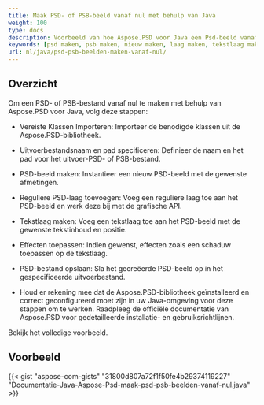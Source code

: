 ```yaml
---
title: Maak PSD- of PSB-beeld vanaf nul met behulp van Java
weight: 100
type: docs
description: Voorbeeld van hoe Aspose.PSD voor Java een Psd-beeld vanaf nul kan maken
keywords: [psd maken, psb maken, nieuw maken, laag maken, tekstlaag maken, psd api, java, codevoorbeeld]
url: nl/java/psd-psb-beelden-maken-vanaf-nul/
---
```


## **Overzicht**
Om een PSD- of PSB-bestand vanaf nul te maken met behulp van Aspose.PSD voor Java, volg deze stappen:

- Vereiste Klassen Importeren: Importeer de benodigde klassen uit de Aspose.PSD-bibliotheek.

- Uitvoerbestandsnaam en pad specificeren: Definieer de naam en het pad voor het uitvoer-PSD- of PSB-bestand.

- PSD-beeld maken: Instantieer een nieuw PSD-beeld met de gewenste afmetingen.

- Reguliere PSD-laag toevoegen: Voeg een reguliere laag toe aan het PSD-beeld en werk deze bij met de grafische API.

- Tekstlaag maken: Voeg een tekstlaag toe aan het PSD-beeld met de gewenste tekstinhoud en positie.

- Effecten toepassen: Indien gewenst, effecten zoals een schaduw toepassen op de tekstlaag.

- PSD-bestand opslaan: Sla het gecreëerde PSD-beeld op in het gespecificeerde uitvoerbestand.

- Houd er rekening mee dat de Aspose.PSD-bibliotheek geïnstalleerd en correct geconfigureerd moet zijn in uw Java-omgeving voor deze stappen om te werken. Raadpleeg de officiële documentatie van Aspose.PSD voor gedetailleerde installatie- en gebruiksrichtlijnen.

Bekijk het volledige voorbeeld.

## **Voorbeeld**
{{< gist "aspose-com-gists" "31800d807a72f1f50fe4b29374119227" "Documentatie-Java-Aspose-Psd-maak-psd-psb-beelden-vanaf-nul.java" >}}
